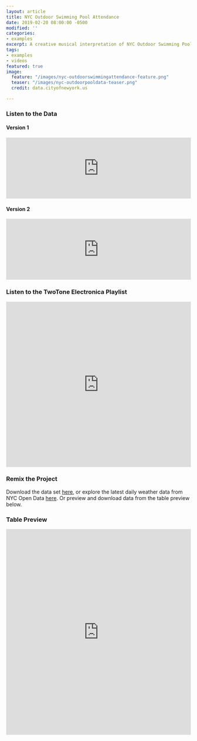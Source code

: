 ```yaml
---
layout: article
title: NYC Outdoor Swimming Pool Attendance
date: 2019-02-20 08:00:00 -0500
modified: ''
categories:
- examples
excerpt: A creative musical interpretation of NYC Outdoor Swimming Pool Attendance. Experimenting with adding field audio recordings.
tags:
- examples
- videos
featured: true
image:
  feature: "/images/nyc-outdoorswimmingattendance-feature.png"
  teaser: "/images/nyc-outdoorpooldata-teaser.png"
  credit: data.cityofnewyork.us

---
```

### Listen to the Data

#### Version 1

<iframe width="100%" height="166" scrolling="no" frameborder="no" allow="autoplay" src="https://w.soundcloud.com/player/?url=https%3A//api.soundcloud.com/tracks/579875793&color=%23f57c00&auto_play=false&hide_related=false&show_comments=true&show_user=true&show_reposts=false&show_teaser=true"></iframe>

#### Version 2

<iframe width="100%" height="166" scrolling="no" frameborder="no" allow="autoplay" src="https://w.soundcloud.com/player/?url=https%3A//api.soundcloud.com/tracks/579786669&color=%23f57c00&auto_play=false&hide_related=false&show_comments=true&show_user=true&show_reposts=false&show_teaser=true"></iframe>

### Listen to the TwoTone Electronica Playlist

<iframe width="100%" height="450" scrolling="no" frameborder="no" allow="autoplay" src="https://w.soundcloud.com/player/?url=https%3A//api.soundcloud.com/playlists/714048729&color=%23f57c00&auto_play=false&hide_related=false&show_comments=true&show_user=true&show_reposts=false&show_teaser=true"></iframe>

### Remix the Project

Download the data set [here](https://drive.google.com/open?id=1bgBg7MKopP3jgX4kdamsUR8MuOJlNzs3 "NYC Outdoor Swimming Pool Attendance"), or explore the latest daily weather data from NYC Open Data [here](https://data.cityofnewyork.us/City-Government/Outdoor-Swimming-Pool-Attendance/jvwx-xnsr "NYC Outdoor Swimming Pool Attendance"). Or preview and download data from the table preview below.

### Table Preview

<iframe width="100%" height="560" title="Outdoor Swimming Pool Attendance" src="https://data.cityofnewyork.us/w/jvwx-xnsr/25te-f2tw?cur=2JZ7xO_5Ar6&from=root" frameborder="0" scrolling="no"><a href="https://data.cityofnewyork.us/City-Government/Outdoor-Swimming-Pool-Attendance/jvwx-xnsr" title="Outdoor Swimming Pool Attendance" target="_blank">Outdoor Swimming Pool Attendance</a></iframe>
    